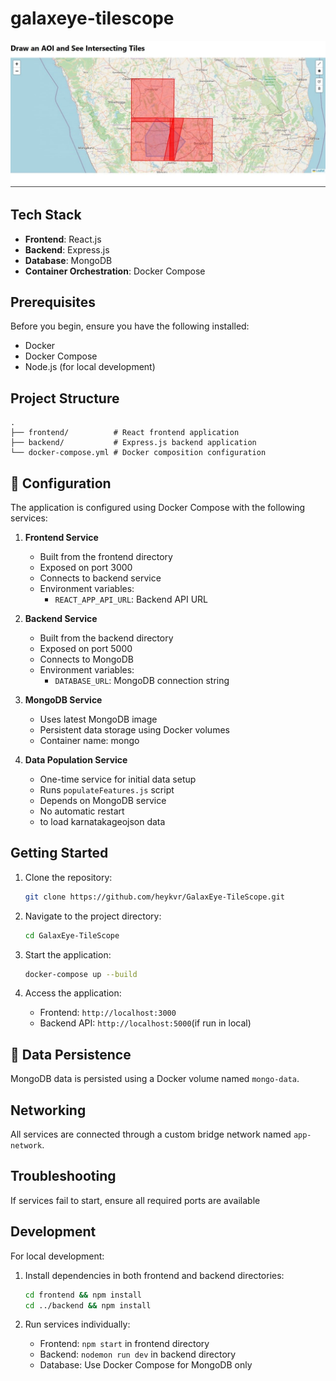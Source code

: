 # galaxeye-tilescope

![Project UI](assets/AOI_GalaxEye.jpg)




##  Tech Stack

- **Frontend**: React.js
- **Backend**: Express.js
- **Database**: MongoDB
- **Container Orchestration**: Docker Compose

##  Prerequisites

Before you begin, ensure you have the following installed:
- Docker
- Docker Compose
- Node.js (for local development)

##  Project Structure

```
.
├── frontend/          # React frontend application
├── backend/           # Express.js backend application
└── docker-compose.yml # Docker composition configuration
```

## 🔧 Configuration

The application is configured using Docker Compose with the following services:

1. **Frontend Service**
   - Built from the frontend directory
   - Exposed on port 3000
   - Connects to backend service
   - Environment variables:
     - `REACT_APP_API_URL`: Backend API URL

2. **Backend Service**
   - Built from the backend directory
   - Exposed on port 5000
   - Connects to MongoDB
   - Environment variables:
     - `DATABASE_URL`: MongoDB connection string

3. **MongoDB Service**
   - Uses latest MongoDB image
   - Persistent data storage using Docker volumes
   - Container name: mongo

4. **Data Population Service**
   - One-time service for initial data setup
   - Runs `populateFeatures.js` script
   - Depends on MongoDB service
   - No automatic restart
   - to load karnatakageojson data

##  Getting Started

1. Clone the repository:
   ```bash
   git clone https://github.com/heykvr/GalaxEye-TileScope.git 
   ```

2. Navigate to the project directory:
   ```bash
   cd GalaxEye-TileScope
   ```

3. Start the application:
   ```bash
   docker-compose up --build
   ```

4. Access the application:
   - Frontend: `http://localhost:3000`
   - Backend API: `http://localhost:5000`(if run in local)


## 💾 Data Persistence

MongoDB data is persisted using a Docker volume named `mongo-data`.

##  Networking

All services are connected through a custom bridge network named `app-network`.

##  Troubleshooting

 If services fail to start, ensure all required ports are available

##  Development

For local development:

1. Install dependencies in both frontend and backend directories:
   ```bash
   cd frontend && npm install
   cd ../backend && npm install
   ```

2. Run services individually:
   - Frontend: `npm start` in frontend directory
   - Backend: `nodemon run dev` in backend directory
   - Database: Use Docker Compose for MongoDB only

